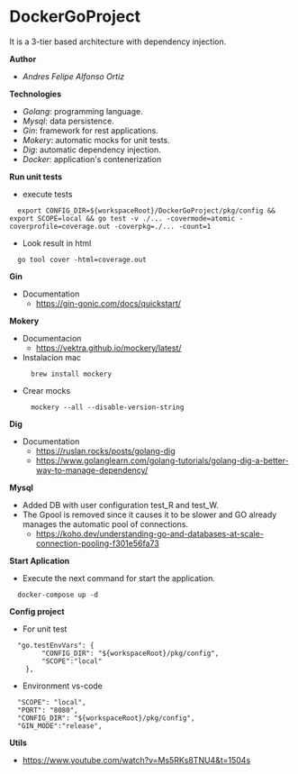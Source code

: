 # DockerGoProject

It is a 3-tier based architecture with dependency injection.

**Author**
  - *Andres Felipe Alfonso Ortiz*

**Technologies**
  - *Golang*: programming language.
  - *Mysql*: data persistence.
  - *Gin*: framework for rest applications.
  - *Mokery*: automatic mocks for unit tests.
  - *Dig*: automatic dependency injection.
  - *Docker*: application's contenerization

**Run unit tests**
  - execute tests
  ```
    export CONFIG_DIR=${workspaceRoot}/DockerGoProject/pkg/config && export SCOPE=local && go test -v ./... -covermode=atomic -coverprofile=coverage.out -coverpkg=./... -count=1
  ```
  - Look result in html
  ```
    go tool cover -html=coverage.out
  ```
**Gin**
  - Documentation
    - https://gin-gonic.com/docs/quickstart/

**Mokery**
  - Documentacion
    - https://vektra.github.io/mockery/latest/
  - Instalacion mac
    ```
      brew install mockery
    ```
  - Crear mocks
    ```
      mockery --all --disable-version-string
    ```
**Dig**
  - Documentation
    - https://ruslan.rocks/posts/golang-dig
    - https://www.golanglearn.com/golang-tutorials/golang-dig-a-better-way-to-manage-dependency/

**Mysql**
  - Added DB with user configuration test_R and test_W.
  - The Gpool is removed since it causes it to be slower and GO already manages the automatic pool of connections.
    - https://koho.dev/understanding-go-and-databases-at-scale-connection-pooling-f301e56fa73

**Start Aplication**
  - Execute the next command for start the application.
  ```
    docker-compose up -d
  ```
**Config project**
  - For unit test
  ```
    "go.testEnvVars": {
          "CONFIG_DIR": "${workspaceRoot}/pkg/config",
          "SCOPE":"local"
      },
  ```
  - Environment vs-code
  ```
    "SCOPE": "local",
    "PORT": "8080",
    "CONFIG_DIR": "${workspaceRoot}/pkg/config",
    "GIN_MODE":"release",
  ```

**Utils**
- https://www.youtube.com/watch?v=Ms5RKs8TNU4&t=1504s